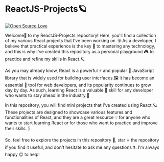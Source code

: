 # ReactJS-Projects🪐

[![Open Source Love](https://badges.frapsoft.com/os/v1/open-source.svg?v=102)](https://github.com/ellerbrock/open-source-badge/)

Welcome👋  to my ReactJS-Projects repository! Here, you'll find a collection of my various React projects that I've been working on. 🤓 As a developer, I believe that practical experience is the key 🔑 to mastering any technology, and this is why I've created this repository as a personal playground 🎮 to practice and refine my skills in React.🪐

As you may already know, React is a powerful ⚡ and popular 🌟 JavaScript library that is widely used for building user interfaces.🖼 It has become an essential 🔧 tool for web developers, and its popularity continues to grow day by day. As such, learning React is a valuable 💎 skill for any developer who wants to stay ahead in the industry.📌

In this repository, you will find mini projects that I've created using React.🪐 These projects are designed to showcase various features and functionalities of React, and they are a great resource 💡 for anyone who wants to start learning React or for those who want to practice and improve their skills.🖇

So, feel free to explore the projects in this repository 👀, star ⭐ the repository if you find it useful, and don't hesitate to ask me any questions ❓. I'm always happy 😊 to help!
